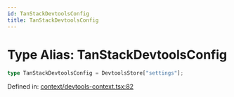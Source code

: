 ```yaml
---
id: TanStackDevtoolsConfig
title: TanStackDevtoolsConfig
---
```


<!-- DO NOT EDIT: this page is autogenerated from the type comments -->

# Type Alias: TanStackDevtoolsConfig

```ts
type TanStackDevtoolsConfig = DevtoolsStore["settings"];
```

Defined in: [context/devtools-context.tsx:82](https://github.com/TanStack/devtools/blob/main/packages/devtools/src/context/devtools-context.tsx#L82)
